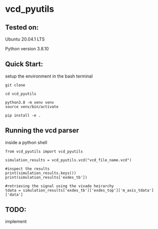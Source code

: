 # vcd_pyutils

## Tested on:

Ubuntu 20.04.1 LTS

Python version 3.8.10

## Quick Start:

setup the environment in the bash terminal

    git clone 

    cd vcd_pyutils

    python3.8 -m venv venv
    source venv/bin/activate

    pip install -e .

## Running the vcd parser

inside a python shell

    from vcd_pyutils import vcd_pyutils                            

    simulation_results = vcd_pyutils.vcd("vcd_file_name.vcd")

    #inspect the results
    print(simulation_results.keys())
    print(simulation_results['exdes_tb'])

    #retrieving the signal using the vivado heirarchy
    tdata = simulation_results['exdes_tb']['exdes_top']['m_axis_tdata']['data']

## TODO:
implement 